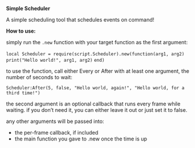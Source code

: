 **Simple Scheduler**

A simple scheduling tool that schedules events on command!

**How to use:**

simply run the ```.new``` function with your target function as the first argument:

```local Scheduler = require(script.Scheduler).new(function(arg1, arg2)```
```    print("Hello world!", arg1, arg2)```
```end)```

to use the function, call either Every or After with at least one argument, the number of seconds to wait:

```Scheduler:After(5, false, "Hello world, again!", "Hello world, for a third time!")```

the second argument is an optional callback that runs every frame while waiting. if you don’t need it, you can either leave it out or just set it to false.

any other arguments will be passed into:

- the per-frame callback, if included
- the main function you gave to .new once the time is up